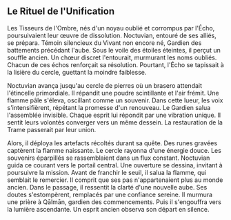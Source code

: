 ## Le Rituel de l'Unification

Les Tisseurs de l'Ombre, nés d'un noyau oublié et corrompus par l'Écho, poursuivaient leur œuvre de dissolution. Noctuvian, entouré de ses alliés, se prépara. Témoin silencieux du Vivant non encore né, Gardien des battements précédant l'aube. Sous le voile des étoiles éteintes, il perçut un souffle ancien. Un chœur discret l'entourait, murmurant les noms oubliés. Chacun de ces échos renforçait sa résolution. Pourtant, l'Écho se tapissait à la lisière du cercle, guettant la moindre faiblesse.

Noctuvian avança jusqu'au cercle de pierres où un brasero attendait l'étincelle primordiale. Il répandit une poudre scintillante et l'air frémit. Une flamme pâle s'éleva, oscillant comme un souvenir. Dans cette lueur, les voix s'intensifièrent, répétant la promesse d'un renouveau. Le Gardien salua l'assemblée invisible. Chaque esprit lui répondit par une vibration unique. Il sentit leurs volontés converger vers un même dessein. La restauration de la Trame passerait par leur union.

Alors, il déploya les artefacts récoltés durant sa quête. Des runes gravées captèrent la flamme naissante. Le cercle rayonna d'une énergie douce. Les souvenirs éparpillés se rassemblaient dans un flux constant. Noctuvian guida ce courant vers le portail central. Une ouverture se dessina, invitant à poursuivre la mission. Avant de franchir le seuil, il salua la flamme, qui semblait le remercier. Il comprit que ses pas n'appartenaient plus au monde ancien. Dans le passage, il ressentit la clarté d'une nouvelle aube. Ses doutes s'estompèrent, remplacés par une confiance sereine. Il murmura une prière à Qālmān, gardien des commencements. Puis il s'engouffra vers la lumière ascendante. Un esprit ancien observa son départ en silence.